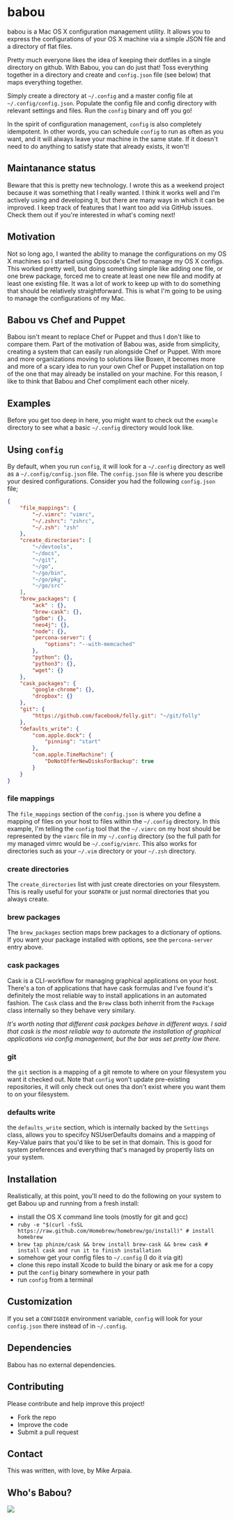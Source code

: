 babou
=====

babou is a Mac OS X configuration management utility. It allows you
to express the configurations of your OS X machine via a simple JSON file
and a directory of flat files.

Pretty much everyone likes the idea of keeping their dotfiles in a single
directory on github. With Babou, you can do just that! Toss everything
together in a directory and create and `config.json` file (see below) that
maps everything together.

Simply create a directory at `~/.config` and a master config file at
`~/.config/config.json`. Populate the config file and config directory
with relevant settings and files. Run the `config` binary and off you go!

In the spirit of configuration management, `config` is also completely
idempotent. In other words, you can schedule `config` to run as often as
you want, and it will always leave your machine in the same state. If it
doesn't need to do anything to satisfy state that already exists, it won't!

## Maintanance status

Beware that this is pretty new technology. I wrote this as a weekend project
because it was something that I really wanted. I think it works well and I'm
actively using and developing it, but there are many ways in which it can be
improved. I keep track of features that I want too add via GitHub issues. 
Check them out if you're interested in what's coming next!

## Motivation

Not so long ago, I wanted the ability to manage the configurations on my OS X
machines so I started using Opscode's Chef to manage my OS X configs. This
worked pretty well, but doing something simple like adding one file, or one brew
package, forced me to create at least one new file and modify at least one
existing file. It was a lot of work to keep up with to do something that should
be relatively straightforward. This is what I'm going to be using to manage the
configurations of my Mac.

## Babou vs Chef and Puppet

Babou isn't meant to replace Chef or Puppet and thus I don't like to compare them.
Part of the motivation of Babou was, aside from simplicity, creating a system that
can easily run alongside Chef or Puppet. With more and more organizations moving
to solutions like Boxen, it becomes more and more of a scary idea to run your own
Chef or Puppet installation on top of the one that may already be installed on your
machine. For this reason, I like to think that Babou and Chef compliment each other
nicely.

## Examples

Before you get too deep in here, you might want to check out the `example`
directory to see what a basic `~/.config` directory would look like.

## Using `config`

By default, when you run `config`, it will look for a `~/.config` directory
as well as a `~/.config/config.json` file. The `config.json` file is where
you describe your desired configurations. Consider you had the following
`config.json` file;

```json
{
    "file_mappings": {
        "~/.vimrc": "vimrc",
        "~/.zshrc": "zshrc",
        "~/.zsh": "zsh"
    },
    "create_directories": [
        "~/devtools",
        "~/docs",
        "~/git",
        "~/go",
        "~/go/bin",
        "~/go/pkg",
        "~/go/src"
    ],
    "brew_packages": {
        "ack" : {},
        "brew-cask": {},
        "gdbm": {},
        "neo4j": {},
        "node": {},
        "percona-server": {
            "options": "--with-memcached"
        },
        "python": {},
        "python3": {},
        "wget": {}
    },
    "cask_packages": {
        "google-chrome": {},
		"dropbox": {}
    },
    "git": {
        "https://github.com/facebook/folly.git": "~/git/folly"
    },
    "defaults_write": {
        "com.apple.dock": {
            "pinning": "start"
        },
        "com.apple.TimeMachine": {
            "DoNotOfferNewDisksForBackup": true
        }
    }
}
```

### file mappings

The `file_mappings` section of the `config.json` is where you define a mapping
of files on your host to files within the `~/.config` directory. In this
example, I'm telling the `config` tool that the `~/.vimrc` on my host should
be represented by the `vimrc` file in my `~/.config` directory (so the full
path for my managed vimrc would be `~/.config/vimrc`. This also works for
directories such as your `~/.vim` directory or your `~/.zsh` directory.

### create directories

The `create_directories` list with just create directories on your
filesystem. This is really useful for your `$GOPATH` or just normal directories
that you always create.

### brew packages

The `brew_packages` section maps brew packages to a dictionary of options.
If you want your package installed with options, see the `percona-server` entry
above.

### cask packages

Cask is a CLI-workflow for managing graphical applications on your host. There's 
a ton of applications that have cask formulas and I've found it's definitely
the most reliable way to install applications in an automated fashion. The
`Cask` class and the `Brew` class both inherrit from the `Package` class
internally so they behave very similary. 

*It's worth noting that different cask packges behave in different ways. 
I said that cask is the most reliable way to automate the installation of
graphical applications via config management, but the bar was set pretty low
there.*

### git

the `git` section is a mapping of a git remote to where on your filesystem you
want it checked out. Note that `config` won't update pre-existing repositories,
it will only check out ones tha don't exist where you want them to on your
filesystem.

### defaults write

the `defaults_write` section, which is internally backed by the `Settings`
class, allows you to specifcy NSUserDefaults domains and a mapping of Key-Value
pairs that you'd like to be set in that domain. This is good for system
preferences and everything that's managed by propertly lists on your system.

## Installation

Realistically, at this point, you'll need to do the following on your system to get
Babou up and running from a fresh install:

- install the OS X command line tools (mostly for git and gcc)
- `ruby -e "$(curl -fsSL https://raw.github.com/Homebrew/homebrew/go/install)" # install homebrew`
- `brew tap phinze/cask && brew install brew-cask && brew cask # install cask and run it to finish installation`
- somehow get your config files to `~/.config` (I do it via git)
- clone this repo install Xcode to build the binary or ask me for a copy
- put the `config` binary somewhere in your path
- run `config` from a terminal

## Customization

If you set a `CONFIGDIR` environment variable, `config` will look for your
`config.json` there instead of in `~/.config`.

## Dependencies

Babou has no external dependencies.

## Contributing

Please contribute and help improve this project!

- Fork the repo
- Improve the code
- Submit a pull request

## Contact

This was written, with love, by Mike Arpaia.

## Who's Babou?

![](http://i.imgur.com/sGmfuad.jpg)
